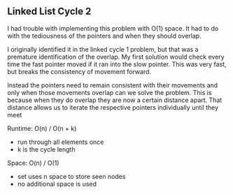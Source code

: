 ## Linked List Cycle 2

I had trouble with implementing this problem with O(1) space. It had to do with the tediousness of the pointers and when they should overlap.

I originally identified it in the linked cycle 1 problem, but that was a premature identification of the overlap. 
My first solution would check every time the fast pointer moved if it ran into the slow pointer. This was very fast, but breaks the consistency of movement forward.

Instead the pointers need to remain consistent with their movements and only when those movements overlap can we solve the problem. This is because when they do overlap they are now a certain distance apart.
That distance allows us to iterate the respective pointers individually until they meet

Runtime: O(n) / O(n + k)
- run through all elements once
- k is the cycle length

Space: O(n) / O(1)
- set uses n space to store seen nodes
- no additional space is used